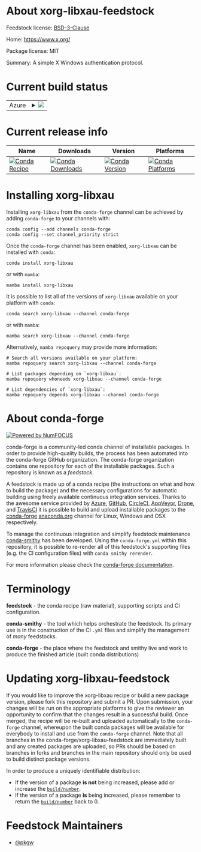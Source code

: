 About xorg-libxau-feedstock
===========================

Feedstock license: [BSD-3-Clause](https://github.com/conda-forge/xorg-libxau-feedstock/blob/main/LICENSE.txt)

Home: https://www.x.org/

Package license: MIT

Summary: A simple X Windows authentication protocol.

Current build status
====================


<table>
    
  <tr>
    <td>Azure</td>
    <td>
      <details>
        <summary>
          <a href="https://dev.azure.com/conda-forge/feedstock-builds/_build/latest?definitionId=2182&branchName=main">
            <img src="https://dev.azure.com/conda-forge/feedstock-builds/_apis/build/status/xorg-libxau-feedstock?branchName=main">
          </a>
        </summary>
        <table>
          <thead><tr><th>Variant</th><th>Status</th></tr></thead>
          <tbody><tr>
              <td>linux_64</td>
              <td>
                <a href="https://dev.azure.com/conda-forge/feedstock-builds/_build/latest?definitionId=2182&branchName=main">
                  <img src="https://dev.azure.com/conda-forge/feedstock-builds/_apis/build/status/xorg-libxau-feedstock?branchName=main&jobName=linux&configuration=linux%20linux_64_" alt="variant">
                </a>
              </td>
            </tr><tr>
              <td>linux_aarch64</td>
              <td>
                <a href="https://dev.azure.com/conda-forge/feedstock-builds/_build/latest?definitionId=2182&branchName=main">
                  <img src="https://dev.azure.com/conda-forge/feedstock-builds/_apis/build/status/xorg-libxau-feedstock?branchName=main&jobName=linux&configuration=linux%20linux_aarch64_" alt="variant">
                </a>
              </td>
            </tr><tr>
              <td>linux_ppc64le</td>
              <td>
                <a href="https://dev.azure.com/conda-forge/feedstock-builds/_build/latest?definitionId=2182&branchName=main">
                  <img src="https://dev.azure.com/conda-forge/feedstock-builds/_apis/build/status/xorg-libxau-feedstock?branchName=main&jobName=linux&configuration=linux%20linux_ppc64le_" alt="variant">
                </a>
              </td>
            </tr><tr>
              <td>osx_64</td>
              <td>
                <a href="https://dev.azure.com/conda-forge/feedstock-builds/_build/latest?definitionId=2182&branchName=main">
                  <img src="https://dev.azure.com/conda-forge/feedstock-builds/_apis/build/status/xorg-libxau-feedstock?branchName=main&jobName=osx&configuration=osx%20osx_64_" alt="variant">
                </a>
              </td>
            </tr><tr>
              <td>osx_arm64</td>
              <td>
                <a href="https://dev.azure.com/conda-forge/feedstock-builds/_build/latest?definitionId=2182&branchName=main">
                  <img src="https://dev.azure.com/conda-forge/feedstock-builds/_apis/build/status/xorg-libxau-feedstock?branchName=main&jobName=osx&configuration=osx%20osx_arm64_" alt="variant">
                </a>
              </td>
            </tr><tr>
              <td>win_64</td>
              <td>
                <a href="https://dev.azure.com/conda-forge/feedstock-builds/_build/latest?definitionId=2182&branchName=main">
                  <img src="https://dev.azure.com/conda-forge/feedstock-builds/_apis/build/status/xorg-libxau-feedstock?branchName=main&jobName=win&configuration=win%20win_64_" alt="variant">
                </a>
              </td>
            </tr>
          </tbody>
        </table>
      </details>
    </td>
  </tr>
</table>

Current release info
====================

| Name | Downloads | Version | Platforms |
| --- | --- | --- | --- |
| [![Conda Recipe](https://img.shields.io/badge/recipe-xorg--libxau-green.svg)](https://anaconda.org/conda-forge/xorg-libxau) | [![Conda Downloads](https://img.shields.io/conda/dn/conda-forge/xorg-libxau.svg)](https://anaconda.org/conda-forge/xorg-libxau) | [![Conda Version](https://img.shields.io/conda/vn/conda-forge/xorg-libxau.svg)](https://anaconda.org/conda-forge/xorg-libxau) | [![Conda Platforms](https://img.shields.io/conda/pn/conda-forge/xorg-libxau.svg)](https://anaconda.org/conda-forge/xorg-libxau) |

Installing xorg-libxau
======================

Installing `xorg-libxau` from the `conda-forge` channel can be achieved by adding `conda-forge` to your channels with:

```
conda config --add channels conda-forge
conda config --set channel_priority strict
```

Once the `conda-forge` channel has been enabled, `xorg-libxau` can be installed with `conda`:

```
conda install xorg-libxau
```

or with `mamba`:

```
mamba install xorg-libxau
```

It is possible to list all of the versions of `xorg-libxau` available on your platform with `conda`:

```
conda search xorg-libxau --channel conda-forge
```

or with `mamba`:

```
mamba search xorg-libxau --channel conda-forge
```

Alternatively, `mamba repoquery` may provide more information:

```
# Search all versions available on your platform:
mamba repoquery search xorg-libxau --channel conda-forge

# List packages depending on `xorg-libxau`:
mamba repoquery whoneeds xorg-libxau --channel conda-forge

# List dependencies of `xorg-libxau`:
mamba repoquery depends xorg-libxau --channel conda-forge
```


About conda-forge
=================

[![Powered by
NumFOCUS](https://img.shields.io/badge/powered%20by-NumFOCUS-orange.svg?style=flat&colorA=E1523D&colorB=007D8A)](https://numfocus.org)

conda-forge is a community-led conda channel of installable packages.
In order to provide high-quality builds, the process has been automated into the
conda-forge GitHub organization. The conda-forge organization contains one repository
for each of the installable packages. Such a repository is known as a *feedstock*.

A feedstock is made up of a conda recipe (the instructions on what and how to build
the package) and the necessary configurations for automatic building using freely
available continuous integration services. Thanks to the awesome service provided by
[Azure](https://azure.microsoft.com/en-us/services/devops/), [GitHub](https://github.com/),
[CircleCI](https://circleci.com/), [AppVeyor](https://www.appveyor.com/),
[Drone](https://cloud.drone.io/welcome), and [TravisCI](https://travis-ci.com/)
it is possible to build and upload installable packages to the
[conda-forge](https://anaconda.org/conda-forge) [anaconda.org](https://anaconda.org/)
channel for Linux, Windows and OSX respectively.

To manage the continuous integration and simplify feedstock maintenance
[conda-smithy](https://github.com/conda-forge/conda-smithy) has been developed.
Using the ``conda-forge.yml`` within this repository, it is possible to re-render all of
this feedstock's supporting files (e.g. the CI configuration files) with ``conda smithy rerender``.

For more information please check the [conda-forge documentation](https://conda-forge.org/docs/).

Terminology
===========

**feedstock** - the conda recipe (raw material), supporting scripts and CI configuration.

**conda-smithy** - the tool which helps orchestrate the feedstock.
                   Its primary use is in the construction of the CI ``.yml`` files
                   and simplify the management of *many* feedstocks.

**conda-forge** - the place where the feedstock and smithy live and work to
                  produce the finished article (built conda distributions)


Updating xorg-libxau-feedstock
==============================

If you would like to improve the xorg-libxau recipe or build a new
package version, please fork this repository and submit a PR. Upon submission,
your changes will be run on the appropriate platforms to give the reviewer an
opportunity to confirm that the changes result in a successful build. Once
merged, the recipe will be re-built and uploaded automatically to the
`conda-forge` channel, whereupon the built conda packages will be available for
everybody to install and use from the `conda-forge` channel.
Note that all branches in the conda-forge/xorg-libxau-feedstock are
immediately built and any created packages are uploaded, so PRs should be based
on branches in forks and branches in the main repository should only be used to
build distinct package versions.

In order to produce a uniquely identifiable distribution:
 * If the version of a package **is not** being increased, please add or increase
   the [``build/number``](https://docs.conda.io/projects/conda-build/en/latest/resources/define-metadata.html#build-number-and-string).
 * If the version of a package **is** being increased, please remember to return
   the [``build/number``](https://docs.conda.io/projects/conda-build/en/latest/resources/define-metadata.html#build-number-and-string)
   back to 0.

Feedstock Maintainers
=====================

* [@pkgw](https://github.com/pkgw/)


